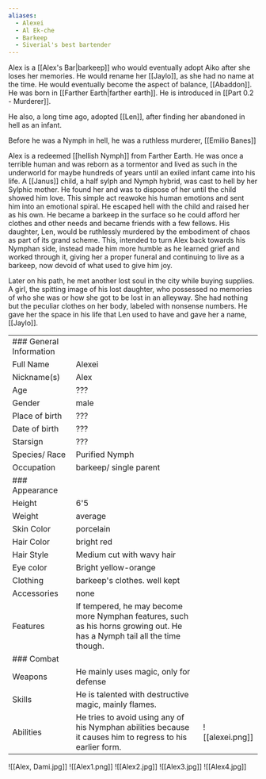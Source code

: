 ```yaml
---
aliases:
  - Alexei
  - Al Ek-che
  - Barkeep
  - Siverial's best bartender
---
```

Alex is a [[Alex's Bar|barkeep]] who would eventually adopt Aiko after she loses her memories. He would rename her [[Jaylo]], as she had no name at the time. He would eventually become the aspect of balance, [[Abaddon]]. He was born in [[Farther Earth|farther earth]]. He is introduced in [[Part 0.2 - Murderer]].

He also, a long time ago, adopted [[Len]], after finding her abandoned in hell as an infant.

Before he was a Nymph in hell, he was a ruthless murderer, [[Emilio Banes]]

Alex is a redeemed [[hellish Nymph]] from Farther Earth. He was once a terrible human and was reborn as a tormentor and lived as such in the underworld for maybe hundreds of years until an exiled infant came into his life. A [[Janus]] child, a half sylph and Nymph hybrid, was cast to hell by her Sylphic mother. He found her and was to dispose of her until the child showed him love. This simple act reawoke his human emotions and sent him into an emotional spiral. He escaped hell with the child and raised her as his own. He became a barkeep in the surface so he could afford her clothes and other needs and became friends with a few fellows. His daughter, Len, would be ruthlessly murdered by the embodiment of chaos as part of its grand scheme. This, intended to turn Alex back towards his Nymphan side, instead made him more humble as he learned grief and worked through it, giving her a proper funeral and continuing to live as a barkeep, now devoid of what used to give him joy.

Later on his path, he met another lost soul in the city while buying supplies. A girl, the spitting image of his lost daughter, who possessed no memories of who she was or how she got to be lost in an alleyway. She had nothing but the peculiar clothes on her body, labeled with nonsense numbers. He gave her the space in his life that Len used to have and gave her a name, [[Jaylo]].

|                         |                                                                                                                           |                 |
| ----------------------- | ------------------------------------------------------------------------------------------------------------------------- | --------------- |
| ### General Information |                                                                                                                           |                 |
| Full Name               | Alexei                                                                                                                    |                 |
| Nickname(s)             | Alex                                                                                                                      |                 |
| Age                     | ???                                                                                                                       |                 |
| Gender                  | male                                                                                                                      |                 |
| Place of birth          | ???                                                                                                                       |                 |
| Date of birth           | ???                                                                                                                       |                 |
| Starsign                | ???                                                                                                                       |                 |
| Species/ Race           | Purified Nymph                                                                                                            |                 |
| Occupation              | barkeep/ single parent                                                                                                    |                 |
| ### Appearance          |                                                                                                                           |                 |
| Height                  | 6'5                                                                                                                       |                 |
| Weight                  | average                                                                                                                   |                 |
| Skin Color              | porcelain                                                                                                                 |                 |
| Hair Color              | bright red                                                                                                                |                 |
| Hair Style              | Medium cut with wavy hair                                                                                                 |                 |
| Eye color               | Bright yellow-orange                                                                                                      |                 |
| Clothing                | barkeep's clothes. well kept                                                                                              |                 |
| Accessories             | none                                                                                                                      |                 |
| Features                | If tempered, he may become more Nymphan features, such as his horns growing out. He has a Nymph tail all the time though. |                 |
| ### Combat              |                                                                                                                           |                 |
| Weapons                 | He mainly uses magic, only for defense                                                                                    |                 |
| Skills                  | He is talented with destructive magic, mainly flames.                                                                     |                 |
| Abilities               | He tries to avoid using any of his Nymphan abilities because it causes him to regress to his earlier form.                | ![[alexei.png]] |
![[Alex, Dami.jpg]]
![[Alex1.png]]
![[Alex2.jpg]]
![[Alex3.jpg]]
![[Alex4.jpg]]